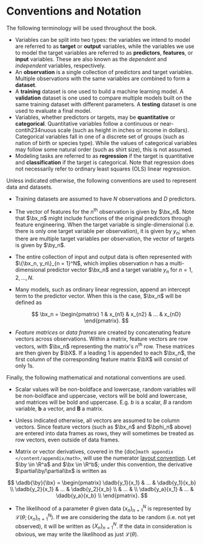 $$
\newcommand{\sumN}{\sum_{n = 1}^N}
\newcommand{\sumn}{\sum_n}
\newcommand{\prodN}{\prod_{n = 1}^N}
\newcommand{\by}{\mathbf{y}} \newcommand{\bX}{\mathbf{X}}
\newcommand{\bx}{\mathbf{x}}
\newcommand{\bbeta}{\boldsymbol{\beta}}
\newcommand{\btheta}{\boldsymbol{\theta}}
\newcommand{\bbetahat}{\boldsymbol{\hat{\beta}}}
\newcommand{\bthetahat}{\boldsymbol{\hat{\theta}}}
\newcommand{\bSigma}{\boldsymbol{\Sigma}}
\newcommand{\bphi}{\boldsymbol{\phi}}
\newcommand{\bPhi}{\boldsymbol{\Phi}}
\newcommand{\bT}{\mathbf{T}}
\newcommand{\dadb}[2]{\frac{\partial #1}{\partial #2}}
\newcommand{\iid}{\overset{\small{\text{i.i.d.}}}{\sim}}
$$

# Conventions and Notation



The following terminology will be used throughout the book.  

- Variables can be split into two types: the variables we intend to model are referred to as **target** or **output** variables, while the variables we use to model the target variables are referred to as **predictors**, **features**, or **input** variables. These are also known as the *dependent* and *independent* variables, respectively.
- An **observation** is a single collection of predictors and target variables. Multiple observations with the same variables are combined to form a **dataset**. 
- A **training** dataset is one used to build a machine learning model. A **validation** dataset is one used to compare multiple models built on the same training dataset with different parameters. A **testing** dataset is one used to evaluate a final model. 
- Variables, whether predictors or targets, may be **quantitative** or **categorical**. Quantitative variables follow a continuous or near-contih234nuous scale (such as height in inches or income in dollars). Categorical variables fall in one of a discrete set of groups (such as nation of birth or species type). While the values of categorical variables may follow some natural order (such as shirt size), this is not assumed. 
- Modeling tasks are referred to as **regression** if the target is quantitative and **classification** if the target is categorical. Note that regression does not necessarily refer to ordinary least squares (OLS) linear regression. 



Unless indicated otherwise, the following conventions are used to represent data and datasets. 

- Training datasets are assumed to have $N$ observations and $D$ predictors.

- The vector of features for the $n^\text{th}$ observation is given by $\bx_n$. Note that $\bx_n$ might include functions of the original predictors through feature engineering. When the target variable is single-dimensional (i.e. there is only one target variable per observation), it is given by $y_n$; when there are multiple target variables per observation, the vector of targets is given by $\by_n$.

- The entire collection of input and output data is often represented with $\{\bx_n, y_n\}_{n = 1}^N$, which implies observation $n$ has a multi-dimensional predictor vector $\bx_n$ and a target variable $y_n$ for $n = 1, 2, \dots, N$. 

- Many models, such as ordinary linear regression, append an intercept term to the predictor vector. When this is the case, $\bx_n$ will be defined as 
  
  $$
  \bx_n = \begin{pmatrix} 1 & x_{n1} & x_{n2} & ... & x_{nD} \end{pmatrix}.
  $$

  

- *Feature matrices* or *data frames* are created by concatenating feature vectors across observations. Within a matrix, feature vectors are row vectors, with $\bx_n$ representing the matrix's $n^\text{th}$ row. These matrices are then given by $\bX$. If a leading 1 is appended to each $\bx_n$, the first column of the corresponding feature matrix $\bX$ will consist of only 1s. 

  

Finally, the following mathematical and notational conventions are used.

- Scalar values will be non-boldface and lowercase, random variables will be non-boldface and uppercase, vectors will be bold and lowercase, and matrices will be bold and uppercase. E.g. $b$ is a scalar, $B$ a random variable, $\mathbf{b}$ a vector, and $\mathbf{B}$ a matrix. 

- Unless indicated otherwise, all vectors are assumed to be column vectors. Since feature vectors (such as $\bx_n$ and $\bphi_n$ above) are entered into data frames as rows, they will sometimes be treated as row vectors, even outside of data frames.

- Matrix or vector derivatives, covered in the {doc}`math appendix </content/appendix/math>`, will use the numerator [layout convention](https://en.wikipedia.org/wiki/Matrix_calculus#Layout_conventions). Let $\by \in \R^a$ and $\bx \in \R^b$; under this convention, the derivative $\partial\by/\partial\bx$ is written as 
  
$$
  \dadb{\by}{\bx} = \begin{pmatrix}
  \dadb{y_1}{x_1} & ... & \dadb{y_1}{x_b} \\
  \dadb{y_2}{x_1} &  ... & \dadb{y_2}{x_b} \\
  &  ... & \\
  \dadb{y_a}{x_1} & ... & \dadb{y_a}{x_b} \\
  \end{pmatrix}.
  $$



- The likelihood of a parameter $\theta$ given data $\{x_n\}_{n = 1}^N$ is represented by $\mathcal{L}\left(\theta; \{x_n\}_{n = 1}^N\right)$. If we are considering the data to be random (i.e. not yet observed), it will be written as $\{X_n\}_{n = 1}^N$. If the data in consideration is obvious, we may write the likelihood as just $\mathcal{L}(\theta)$. 

